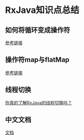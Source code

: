 # RxJava知识点总结

## 如何将循环变成操作符

[参考链接](https://juejin.cn/post/6844904162640019469)

## 操作符map与flatMap

[参考链接](https://www.jianshu.com/p/52cd2d514528)

## 线程切换

[你真的了解RxJava的线程切换吗？](https://zhuanlan.zhihu.com/p/346694377)

## 中文文档

[文档](https://mcxiaoke.gitbooks.io/rxdocs/content/topics/Getting-Started.html)
